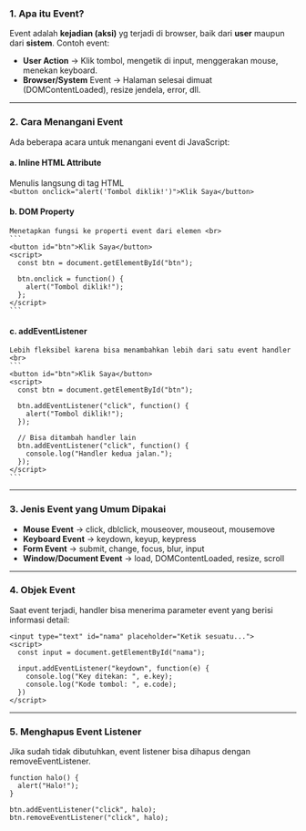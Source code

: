 ### 1. Apa itu Event?
Event adalah __kejadian (aksi)__ yg terjadi di browser, baik dari __user__ maupun dari __sistem__.
Contoh event:
  * __User Action__ -> Klik tombol, mengetik di input, menggerakan mouse, menekan keyboard.
  * __Browser/System__ Event -> Halaman selesai dimuat (DOMContentLoaded), resize jendela, error, dll.

---

### 2. Cara Menangani Event
Ada beberapa acara untuk menangani event di JavaScript: <br>
  #### a. Inline HTML Attribute
  Menulis langsung di tag HTML <br>
    ```
    <button onclick="alert('Tombol diklik!')">Klik Saya</button>
    ```
  #### b. DOM Property
    Menetapkan fungsi ke properti event dari elemen <br>
    ```
    <button id="btn">Klik Saya</button>
    <script>
      const btn = document.getElementById("btn");

      btn.onclick = function() {
        alert("Tombol diklik!");
      };
    </script>
    ```
  #### c. addEventListener
    Lebih fleksibel karena bisa menambahkan lebih dari satu event handler <br>
    ```
    <button id="btn">Klik Saya</button>
    <script>
      const btn = document.getElementById("btn");

      btn.addEventListener("click", function() {
        alert("Tombol diklik!");
      });

      // Bisa ditambah handler lain
      btn.addEventListener("click", function() {
        console.log("Handler kedua jalan.");
      });
    </script>
    ```

---

### 3. Jenis Event yang Umum Dipakai
  * __Mouse Event__ -> click, dblclick, mouseover, mouseout, mousemove
  * __Keyboard Event__ -> keydown, keyup, keypress
  * __Form Event__ -> submit, change, focus, blur, input
  * __Window/Document Event__ -> load, DOMContentLoaded, resize, scroll

---

### 4. Objek Event
Saat event terjadi, handler bisa menerima parameter event yang berisi informasi detail:
  ```
  <input type="text" id="nama" placeholder="Ketik sesuatu...">
  <script>
    const input = document.getElementById("nama");

    input.addEventListener("keydown", function(e) {
      console.log("Key ditekan: ", e.key);
      console.log("Kode tombol: ", e.code);
    })
  </script>
  ```

---

### 5. Menghapus Event Listener
Jika sudah tidak dibutuhkan, event listener bisa dihapus dengan removeEventListener.
  ```
  function halo() {
    alert("Halo!");
  }

  btn.addEventListener("click", halo);
  btn.removeEventListener("click", halo);
  ```